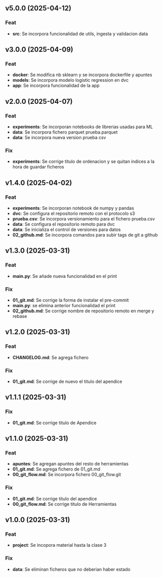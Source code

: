 ## v5.0.0 (2025-04-12)

### Feat

- **src**: Se incorpora funcionalidad de utils, ingesta y validacion data

## v3.0.0 (2025-04-09)

### Feat

- **docker**: Se modifica nb sklearn y se incorpora dockerfile y apuntes
- **models**: Se incorpora modelo logistic regression en dvc
- **app**: Se incorpora funcionalidad de la app

## v2.0.0 (2025-04-07)

### Feat

- **experiments**: Se incorporan notebooks de librerias usadas para ML
- **data**: Se incorpora fichero parquet prueba.parquet
- **data**: Se incorpora nueva version prueba csv

### Fix

- **experiments**: Se corrige titulo de ordenacion y se quitan indices a la hora de guardar ficheros

## v1.4.0 (2025-04-02)

### Feat

- **experiments**: Se incorporan notebook de numpy y pandas
- **dvc**: Se configura el repositorio remoto con el protocolo s3
- **prueba.csv**: Se incorpora versionamiento para el fichero prueba.csv
- **data**: Se configura el repositorio remoto para dvc
- **data**: Se inicializa el control de versiones para datos
- **02_github.md**: Se incorpora comandos para subir tags de git a github

## v1.3.0 (2025-03-31)

### Feat

- **main.py**: Se añade nueva funcionalidad en el print

### Fix

- **01_git.md**: Se corrige la forma de instalar el pre-commit
- **main.py**: se elimina anterior funcionalidad el print
- **02_github.md**: Se corrige nombre de repositorio remoto en merge y rebase

## v1.2.0 (2025-03-31)

### Feat

- **CHANGELOG.md**: Se agrega fichero

### Fix

- **01_git.md**: Se corrige de nuevo el titulo del apendice

## v1.1.1 (2025-03-31)

### Fix

- **01_git.md**: Se corrige titulo de Apendice

## v1.1.0 (2025-03-31)

### Feat

- **apuntes**: Se agregan apuntes del resto de herramientas
- **01_git.md**: Se agrega fichero de 01_git.md
- **00_git_flow.md**: Se incorpora fichero 00_git_flow.git

### Fix

- **01_git.md**: Se corrige titulo del apendice
- **00_git_flow.md**: Se corrige titulo de Herramientas

## v1.0.0 (2025-03-31)

### Feat

- **project**: Se incopora material hasta la clase 3

### Fix

- **data**: Se eliminan ficheros que no deberian haber estado
